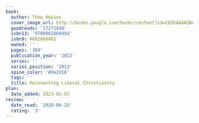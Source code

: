 ```yaml
---
book:
  author: Theo Hobson
  cover_image_url: http://books.google.com/books/content?id=CQ35AAAAQBAJ&printsec=frontcover&img=1&zoom=1&edge=curl&source=gbs_api
  goodreads: '17271040'
  isbn13: '9780802868404'
  isbn9: 0802868401
  owned: ''
  pages: '304'
  publication_year: '2013'
  series: ''
  series_position: '2013'
  spine_color: '#9a2918'
  tags: ''
  title: Reinventing Liberal Christianity
plan:
  date_added: 2023-01-01
review:
  date_read: '2020-06-25'
  rating: '3'
---
```

